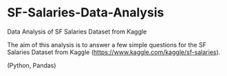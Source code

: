 # SF-Salaries-Data-Analysis
Data Analysis of SF Salaries Dataset from Kaggle

The aim of this analysis is to answer a few simple questions for the SF Salaries Dataset from Kaggle (https://www.kaggle.com/kaggle/sf-salaries).

(Python, Pandas)
